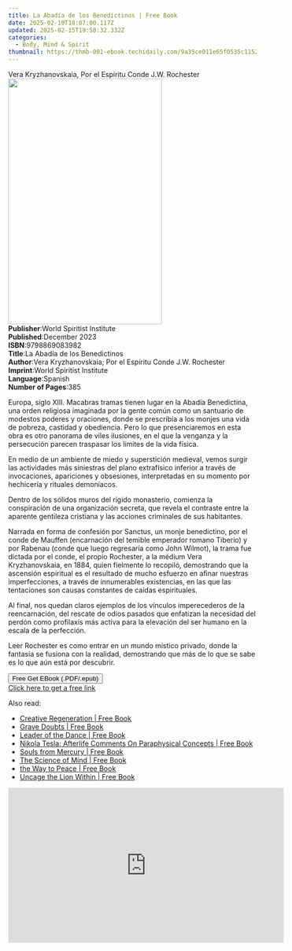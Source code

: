 ```yaml
---
title: La Abadía de los Benedictinos | Free Book
date: 2025-02-10T18:07:00.117Z
updated: 2025-02-15T19:58:32.332Z
categories:
  - Body, Mind & Spirit
thumbnail: https://thmb-001-ebook.techidaily.com/9a35ce011e65f0535c1152a862d66e40a262c590ca55c5af0bdb36fafe312203.jpg
---
```

<main id="book-container">
  <div class="flex flex-col">
    <div class="book-brief flex-1 py-6 px-4 sm:p-6 md:py-10 md:px-8">
      <!-- brief-->
      <div class="book-brief-main">
        Vera Kryzhanovskaia, Por el Espíritu Conde J.W. Rochester
      </div>
    </div>
    <div
      class="book-meta-info flex-1 grid gap-4 col-start-1 col-end-3 row-start-1 sm:mb-6 sm:grid-cols-4 lg:gap-6 lg:col-start-2 lg:row-end-6 lg:row-span-6 lg:mb-0"
    >
      <div
        class="book-meta-info-left place-content-center mt-4 p-4 text-sm leading-6 col-start-2 col-span-2 dark:text-slate-400"
      >
        <img
          class="w-full h-500 object-cover rounded-lg sm:h-255 sm:col-span-2 lg:col-span-full"
          src="https://img-001-ebook.techidaily.com/d2eddba753f04d13f2f2f8f072c7f42d87ea33bb1b4c0b6d48ecff5b8c9e4fb5.jpg"
          alt=""
          width="312"
          height="500"
        />
      </div>
      <div
        class="book-meta-info-right mt-2 col-start-1 row-start-2 col-span-3 self-center"
      >
        <!-- meta data  -->
        <div class="flex flex-col px-4 md:px-8">
          <div class="flex-1">
            <strong>Publisher</strong>:<span class="px-2"
              >World Spiritist Institute</span
            >
          </div>
          <div class="flex-1">
            <strong>Published</strong>:<span class="px-2">December 2023</span>
          </div>
          <div class="flex-1">
            <strong>ISBN</strong>:<span class="px-2">9798869083982</span>
          </div>
          <div class="flex-1">
            <strong>Title</strong>:<span class="px-2"
              >La Abadía de los Benedictinos</span
            >
          </div>
          <div class="flex-1">
            <strong>Author</strong>:<span class="px-2"
              >Vera Kryzhanovskaia; Por el Espíritu Conde J.W. Rochester</span
            >
          </div>
          <div class="flex-1">
            <strong>Imprint</strong>:<span class="px-2"
              >World Spiritist Institute</span
            >
          </div>
          <div class="flex-1">
            <strong>Language</strong>:<span class="px-2">Spanish</span>
          </div>
          <div class="flex-1">
            <strong>Number of Pages</strong>:<span class="px-2">385</span>
          </div>
        </div>
      </div>
    </div>
    <div class="book-description flex-1 py-6 px-4 sm:p-6 md:py-10 md:px-8">
      <div class="book-description-main">
        <div accordion-content="" id="description">
          <p>
            Europa, siglo XIII. Macabras tramas tienen lugar en la Abadía
            Benedictina, una orden religiosa imaginada por la gente común como
            un santuario de modestos poderes y oraciones, donde se prescribía a
            los monjes una vida de pobreza, castidad y obediencia. Pero lo que
            presenciaremos en esta obra es otro panorama de viles ilusiones, en
            el que la venganza y la persecución parecen traspasar los límites de
            la vida física.&nbsp;
          </p>
          <p>
            En medio de un ambiente de miedo y superstición medieval, vemos
            surgir las actividades más siniestras del plano extrafísico inferior
            a través de invocaciones, apariciones y obsesiones, interpretadas en
            su momento por hechicería y rituales demoníacos.&nbsp;
          </p>
          <p>
            Dentro de los sólidos muros del rígido monasterio, comienza la
            conspiración de una organización secreta, que revela el contraste
            entre la aparente gentileza cristiana y las acciones criminales de
            sus habitantes.
          </p>
          <p>
            Narrada en forma de confesión por Sanctus, un monje benedictino, por
            el conde de Mauffen (encarnación del temible emperador romano
            Tiberio) y por Rabenau (conde que luego regresaría como John
            Wilmot), la trama fue dictada por el conde, el propio Rochester, a
            la médium Vera Kryzhanovskaia, en 1884, quien fielmente lo recopiló,
            demostrando que la ascensión espiritual es el resultado de mucho
            esfuerzo en afinar nuestras imperfecciones, a través de innumerables
            existencias, en las que las tentaciones son causas constantes de
            caídas espirituales.&nbsp;
          </p>
          <p>
            Al final, nos quedan claros ejemplos de los vínculos imperecederos
            de la reencarnación, del rescate de odios pasados ​​que enfatizan la
            necesidad del perdón como profilaxis más activa para la elevación
            del ser humano en la escala de la perfección.
          </p>
          <p>
            Leer Rochester es como entrar en un mundo místico privado, donde la
            fantasía se fusiona con la realidad, demostrando que más de lo que
            se sabe es lo que aún está por descubrir.
          </p>
        </div>
        <div class="accordion-fader"></div>
      </div>
    </div>
    <div class="book-excerpts flex-1 py-6 px-4 sm:p-6 md:py-10 md:px-8"></div>
    <div
      class="book-about-author flex-1 py-6 px-4 sm:p-6 md:py-10 md:px-8"
    ></div>
    <div class="book-free-get flex-1 py-6 px-4 sm:p-6 md:py-10 md:px-8">
      <button
        id="btn-free-get"
        class="bg-blue-500 hover:bg-blue-700 text-white font-bold py-2 px-4 rounded"
      >
        Free Get EBook (.PDF/.epub)
      </button>
      <div id="countdown-display" class="px-2 text-lg mt-2"></div>
      <a
        id="free-link"
        class="hidden bg-blue-500 hover:bg-blue-700 text-white font-bold py-2 px-4 rounded"
        href="https://www.ebooks.com/en-us/book/211235147/la-abad-a-de-los-benedictinos/vera-kryzhanovskaia/"
        target="_blank"
        >Click here to get a free link</a
      >
    </div>
    <script>
      let countdownTime = 0;
      let countdownInterval = null;
      document
        .getElementById('btn-free-get')
        .addEventListener('click', startCountdown);
      function startCountdown() {
        countdownTime = new Date().getTime() + 60000 * 3;
        countdownInterval = setInterval(updateCountdown, 1000);
        document.getElementById('btn-free-get').disabled = true;
        document
          .getElementById('btn-free-get')
          .classList.add('bg-gray-500', 'cursor-not-allowed');
      }
      function updateCountdown() {
        let currentTime = new Date().getTime();
        let timeLeft = countdownTime - currentTime;
        let secondsLeft = Math.floor(timeLeft / 1000);
        document.getElementById('countdown-display').innerHTML =
          `Remaining time: ${secondsLeft} seconds.`;
        if (secondsLeft <= 0) {
          clearInterval(countdownInterval);
          document.getElementById('btn-free-get').classList.add('hidden');
          document.getElementById('free-link').classList.remove('hidden');
          document.getElementById('countdown-display').innerHTML = '';
        }
      }
    </script>
  </div>
</main>

<ins class="adsbygoogle"
      style="display:block"
      data-ad-client="ca-pub-7571918770474297"
      data-ad-slot="8358498916"
      data-ad-format="auto"
      data-full-width-responsive="true"></ins>
    

<span class="atpl-alsoreadstyle">Also read:</span>
<div><ul>
<li><a href="https://novels-ebooks.techidaily.com/209876607-9781913140106-creative-regeneration/"><u>Creative Regeneration | Free Book</u></a></li>
<li><a href="https://novels-ebooks.techidaily.com/209876683-9781913192372-grave-doubts/"><u>Grave Doubts | Free Book</u></a></li>
<li><a href="https://novels-ebooks.techidaily.com/209876641-9780648658207-leader-of-the-dance/"><u>Leader of the Dance | Free Book</u></a></li>
<li><a href="https://novels-ebooks.techidaily.com/209876871-9781513650845-nikola-tesla-afterlife-comments-on-paraphysical-concepts/"><u>Nikola Tesla: Afterlife Comments On Paraphysical Concepts | Free Book</u></a></li>
<li><a href="https://novels-ebooks.techidaily.com/209876593-9781643145945-souls-from-mercury/"><u>Souls from Mercury | Free Book</u></a></li>
<li><a href="https://novels-ebooks.techidaily.com/209876584-9789389157765-the-science-of-mind/"><u>The Science of Mind | Free Book</u></a></li>
<li><a href="https://novels-ebooks.techidaily.com/209876794-9781999067625-the-way-to-peace/"><u>the Way to Peace | Free Book</u></a></li>
<li><a href="https://novels-ebooks.techidaily.com/209876634-9780648520214-uncage-the-lion-within/"><u>Uncage the Lion Within | Free Book</u></a></li>
</ul></div>

<!-- affiliate ads begin -->
<iframe width="560" height="315" src="https://www.youtube.com/embed/LeKJBWb6Jhk?si=AnViizAPiIT1YCRA" title="YouTube video player" frameborder="0" allow="accelerometer; autoplay; clipboard-write; encrypted-media; gyroscope; picture-in-picture; web-share" referrerpolicy="strict-origin-when-cross-origin" allowfullscreen></iframe>
<!-- affiliate ads end -->

